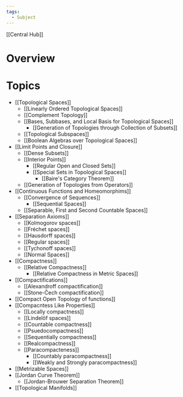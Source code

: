 ```yaml
---
tags:
  - Subject
---
```

[[Central Hub]]
# Overview

# Topics

- [[Topological Spaces]]
	- [[Linearly Ordered Topological Spaces]]
	- [[Complement Topology]]
	- [[Bases, Subbases, and Local Basis for Topological Spaces]]
		- [[Generation of Topologies through Collection of Subsets]]
	- [[Topological Subspaces]]
	- [[Boolean Algebras over Topological Spaces]]
- [[Limit Points and Closure]]
	- [[Dense Subsets]]
	- [[Interior Points]]
		- [[Regular Open and Closed Sets]]
		- [[Special Sets in Topological Spaces]]
			- [[Baire's Category Theorem]]
	- [[Generation of Topologies from Operators]]
- [[Continuous Functions and Homeomorphims]]
	- [[Convergence of Sequences]]
		- [[Sequential Spaces]]
	- [[Separable, First and Second Countable Spaces]]
- [[Separation Axioms]]
	- [[Kolmogorov spaces]]
	- [[Fréchet spaces]]
	- [[Hausdorff spaces]]
	- [[Regular spaces]]
	- [[Tychonoff spaces]]
	- [[Normal Spaces]]
- [[Compactness]]
	- [[Relative Compactness]]
		- [[Relative Compactness in Metric Spaces]]
- [[Compactifications]]
	- [[Alexandroff compactification]]
	- [[Stone-Čech compactification]]
- [[Compact Open Topology of functions]]
- [[Compacntess Like Properties]]
	- [[Locally compactness]]
	- [[Lindelöf spaces]]
	- [[Countable compactness]]
	- [[Psuedocompactness]]
	- [[Sequentially compactness]]
	- [[Realcompactness]]
	- [[Paracompacteness]]
		- [[Countably paracompactness]]
		- [[Weakly and Strongly paracompactness]]
- [[Metrizable Spaces]]
- [[Jordan Curve Theorem]]
	- [[Jordan-Brouwer Separation Theorem]]
- [[Topological Manifolds]]